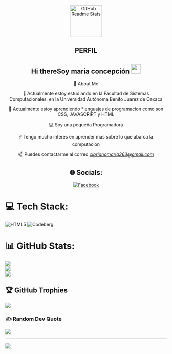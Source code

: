 <p align="center">
 <img width="100px" src="https://res.cloudinary.com/anuraghazra/image/upload/v1594908242/logo_ccswme.svg" align="center" alt="GitHub Readme Stats" />
 <h2 align="center">PERFIL</h2>
 <div align="center">
<h2> Hi thereSoy maria concepción 
 <img src="https://github.com/abdoachhoubi/abdoachhoubi/blob/main/gifs/Hi.gif" width="30"></h2>
                                                                💫 About Me 

  
🔭 Actualmente estoy estudiando en la Facultad de Sistemas Computacionales, en la Universidad Autónoma Benito Juárez de Oaxaca

🌱 Actualmente estoy aprendiendo *lenguajes de programacion como son CSS, JAVASCRIPT y HTML

💻 Soy una pequeña Programadora

⚡ Tengo mucho interes en aprender mas sobre lo que abarca la computacion 

📫 Puedes contactarme al correo *ciprianomaria363@gmail.com*


## 🌐 Socials:
<a href="https://www.facebook.com/people/Maria-Concepci%C3%B3n/pfbid0266qUCSo7GoeAkoq6pQvtuSNPV6Ph98nKLF1uvxqGdM4hv5DvMui77kL39vy4ruX3l/?mibextid=rS40aB7S9Ucbxw6v" target="_blank"><img src="https://img.shields.io/badge/Facebook-%231877F2.svg?&style=flat-square&logo=facebook&logoColor=white" alt="Facebook"></a>
</div>


# 💻 Tech Stack:
![HTML5](https://img.shields.io/badge/html5-%23E34F26.svg?style=for-the-badge&logo=html5&logoColor=white) ![Codeberg](https://img.shields.io/badge/Codeberg-2185D0?style=for-the-badge&logo=Codeberg&logoColor=white)
# 📊 GitHub Stats:
![](https://github-readme-stats.vercel.app/api?username=Mariaconcepcion444&theme=gruvbox_light&hide_border=false&include_all_commits=false&count_private=false)<br/>
![](https://github-readme-streak-stats.herokuapp.com/?user=Mariaconcepcion444&theme=gruvbox_light&hide_border=false)<br/>
![](https://github-readme-stats.vercel.app/api/top-langs/?username=Mariaconcepcion444&theme=gruvbox_light&hide_border=false&include_all_commits=false&count_private=false&layout=compact)

## 🏆 GitHub Trophies
![](https://github-profile-trophy.vercel.app/?username=Mariaconcepcion444&theme=radical&no-frame=false&no-bg=true&margin-w=4)

### ✍️ Random Dev Quote
![](https://quotes-github-readme.vercel.app/api?type=horizontal&theme=radical)

---
[![](https://visitcount.itsvg.in/api?id=Mariaconcepcion444&icon=0&color=0)](https://visitcount.itsvg.in)

<!-- Proudly created with GPRM ( https://gprm.itsvg.in ) -->



